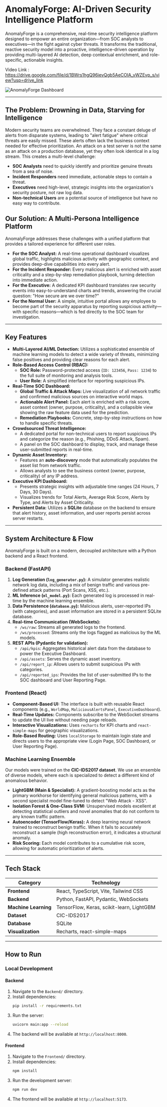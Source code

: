 # AnomalyForge: AI-Driven Security Intelligence Platform

AnomalyForge is a comprehensive, real-time security intelligence platform designed to empower an entire organization—from SOC analysts to executives—in the fight against cyber threats. It transforms the traditional, reactive security model into a proactive, intelligence-driven operation by providing multi-layered AI detection, deep contextual enrichment, and role-specific, actionable insights.

Video Link : https://drive.google.com/file/d/1BWrs1hgQ96ievQgb5AeCOIA_vWZEvp_s/view?usp=drive_link 

![AnomalyForge Dashboard](https://github.com/P47Parzival/Intellify-DAIICT/blob/main/Intellify-DAIICT.jpg?raw=true) 

---

## The Problem: Drowning in Data, Starving for Intelligence

Modern security teams are overwhelmed. They face a constant deluge of alerts from disparate systems, leading to "alert fatigue" where critical threats are easily missed. These alerts often lack the business context needed for effective prioritization. An attack on a test server is not the same as an attack on a production database, yet they often look identical in a log stream. This creates a multi-level challenge:

*   **SOC Analysts** need to quickly identify and prioritize genuine threats from a sea of noise.
*   **Incident Responders** need immediate, actionable steps to contain a threat.
*   **Executives** need high-level, strategic insights into the organization's security posture, not raw log data.
*   **Non-technical Users** are a potential source of intelligence but have no easy way to contribute.

## Our Solution: A Multi-Persona Intelligence Platform

AnomalyForge addresses these challenges with a unified platform that provides a tailored experience for different user roles.

*   **For the SOC Analyst:** A real-time operational dashboard visualizes global traffic, highlights malicious activity with geographic context, and provides deep-dive capabilities into every alert.
*   **For the Incident Responder:** Every malicious alert is enriched with asset criticality and a step-by-step remediation playbook, turning detection into immediate action.
*   **For the Executive:** A dedicated KPI dashboard translates raw security events into easy-to-understand charts and trends, answering the crucial question: "How secure are we over time?"
*   **For the Normal User:** A simple, intuitive portal allows any employee to become part of the security apparatus by reporting suspicious activity—with specific reasons—which is fed directly to the SOC team for investigation.

---

## Key Features

*   **Multi-Layered AI/ML Detection:** Utilizes a sophisticated ensemble of machine learning models to detect a wide variety of threats, minimizing false positives and providing clear reasons for each alert.
*   **Role-Based Access Control (RBAC):**
    *   **SOC Role:** Password-protected access (`ID: 123456`, `Pass: 1234`) to the full suite of monitoring and analysis tools.
    *   **User Role:** A simplified interface for reporting suspicious IPs.
*   **Real-Time SOC Dashboard:**
    *   **Global Traffic & Attack Maps:** Live visualization of all network traffic and confirmed malicious sources on interactive world maps.
    *   **Actionable Alert Panel:** Each alert is enriched with a risk score, asset context (owner, purpose, criticality), and a collapsible view showing the raw feature data used for the prediction.
    *   **Remediation Playbooks:** Concrete, step-by-step instructions on how to handle specific threats.
*   **Crowdsourced Threat Intelligence:**
    *   A dedicated portal for non-technical users to report suspicious IPs and categorize the reason (e.g., Phishing, DDoS Attack, Spam).
    *   A panel on the SOC dashboard to display, track, and manage these user-submitted reports in real-time.
*   **Dynamic Asset Inventory:**
    *   Features an **auto-discovery** mode that automatically populates the asset list from network traffic.
    *   Allows analysts to see the business context (owner, purpose, criticality) of any IP address.
*   **Executive KPI Dashboard:**
    *   Presents strategic insights with adjustable time ranges (24 Hours, 7 Days, 30 Days).
    *   Visualizes trends for Total Alerts, Average Risk Score, Alerts by Type, and Alerts by Asset Criticality.
*   **Persistent Data:** Utilizes a **SQLite** database on the backend to ensure that alert history, asset information, and user reports persist across server restarts.

---

## System Architecture & Flow

AnomalyForge is built on a modern, decoupled architecture with a Python backend and a React frontend.

### Backend (FastAPI)

1.  **Log Generation (`log_generator.py`):** A simulator generates realistic network log data, including a mix of benign traffic and various pre-defined attack patterns (Port Scans, XSS, etc.).
2.  **ML Inference (`ml_model.py`):** Each generated log is processed in real-time by the machine learning ensemble.
3.  **Data Persistence (`database.py`):** Malicious alerts, user-reported IPs (with categories), and asset information are stored in a persistent SQLite database.
4.  **Real-time Communication (WebSockets):**
    *   `/ws/raw`: Streams all generated logs to the frontend.
    *   `/ws/processed`: Streams only the logs flagged as malicious by the ML models.
5.  **REST APIs (Pydantic for validation):**
    *   `/api/kpis`: Aggregates historical alert data from the database to power the Executive Dashboard.
    *   `/api/assets`: Serves the dynamic asset inventory.
    *   `/api/report_ip`: Allows users to submit suspicious IPs with categories.
    *   `/api/reported_ips`: Provides the list of user-submitted IPs to the SOC dashboard and User Reporting Page.

### Frontend (React)

*   **Component-Based UI:** The interface is built with reusable React components (e.g., `WorldMap`, `MaliciousAlertsPanel`, `ExecutiveDashboard`).
*   **Real-Time Updates:** Components subscribe to the WebSocket streams to update the UI live without needing page reloads.
*   **Interactive Visualizations:** Uses `recharts` for KPI charts and `react-simple-maps` for geographic visualizations.
*   **Role-Based Routing:** Uses `localStorage` to maintain login state and directs users to the appropriate view (Login Page, SOC Dashboard, or User Reporting Page).

### Machine Learning Ensemble

Our models were trained on the **CIC-IDS2017 dataset**. We use an ensemble of diverse models, where each is specialized to detect a different kind of anomalous behavior.

*   **LightGBM (Main & Specialist):** A gradient-boosting model acts as the primary workhorse for identifying general malicious patterns, with a second specialist model fine-tuned to detect "Web Attack - XSS".
*   **Isolation Forest & One-Class SVM:** Unsupervised models excellent at detecting statistical outliers and novel anomalies that do not conform to any known traffic pattern.
*   **Autoencoder (TensorFlow/Keras):** A deep learning neural network trained to reconstruct benign traffic. When it fails to accurately reconstruct a sample (high reconstruction error), it indicates a structural anomaly.
*   **Risk Scoring:** Each model contributes to a cumulative risk score, allowing for automatic prioritization of alerts.

---

## Tech Stack

| Category              | Technology                                                              |
| --------------------- | ----------------------------------------------------------------------- |
| **Frontend**          | React, TypeScript, Vite, Tailwind CSS                                   |
| **Backend**           | Python, FastAPI, Pydantic, WebSockets                                   |
| **Machine Learning**  | TensorFlow, Keras, scikit-learn, LightGBM                               |
| **Dataset**           | CIC-IDS2017                                                             |
| **Database**          | SQLite                                                                  |
| **Visualization**     | Recharts, react-simple-maps                                             |

---

## How to Run

### Local Development

#### Backend
1.  Navigate to the `Backend/` directory.
2.  Install dependencies:
    ```bash
    pip install -r requirements.txt
    ```
3.  Run the server:
    ```bash
    uvicorn main:app --reload
    ```
4.  The backend will be available at `http://localhost:8000`.

#### Frontend
1.  Navigate to the `Frontend/` directory.
2.  Install dependencies:
    ```bash
    npm install
    ```
3.  Run the development server:
    ```bash
    npm run dev
    ```
4.  The frontend will be available at `http://localhost:5173`.